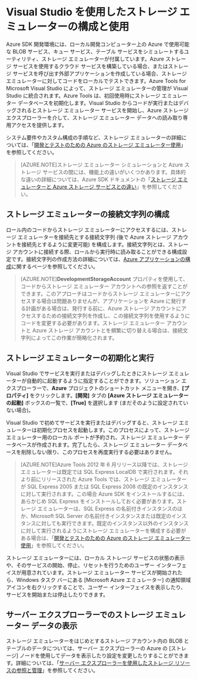 <properties 
   pageTitle="Visual Studio を使用したストレージ エミュレーターの構成と使用"
	description="Visual Studio を使用したストレージ エミュレーターの構成と使用"
	services="visual-studio-online"
	documentationCenter="na"
	authors="kempb"
	manager="douge"
	editor="tlee"/>
<tags 
   ms.service="storage"
	ms.devlang="multiple"
	ms.topic="article"
	ms.tgt_pltfrm="na"
	ms.workload="na"
	ms.date="08/24/2015"
	ms.author="kempb"/>

# Visual Studio を使用したストレージ エミュレーターの構成と使用

Azure SDK 開発環境には、ローカル開発コンピューター上の Azure で使用可能な BLOB サービス、キュー サービス、テーブル サービスをシミュレートするユーティリティ、ストレージ エミュレーターが付属しています。Azure ストレージ サービスを使用するクラウド サービスを構築している場合、またはストレージ サービスを呼び出す外部アプリケーションを作成している場合、ストレージ エミュレーターに対してコードをローカルでテストできます。Azure Tools for Microsoft Visual Studio によって、ストレージ エミュレーターの管理が Visual Studio に統合されます。Azure Tools は、初回使用時にストレージ エミュレーター データベースを初期化します。Visual Studio からコードが実行またはデバッグされるとストレージ エミュレーター サービスを開始し、Azure ストレージ エクスプローラーを介して、ストレージ エミュレーター データへの読み取り専用アクセスを提供します。

システム要件やカスタム構成の手順など、ストレージ エミュレーターの詳細については、「[開発とテストのための Azure のストレージ エミュレーター使用](./storage/storage-use-emulator/)」を参照してください。

>[AZURE.NOTE]ストレージ エミュレーター シミュレーションと Azure ストレージ サービスの間には、機能上の違いがいくつかあります。具体的な違いの詳細については、Azure SDK ドキュメントの「[ストレージ エミュレーターと Azure ストレージ サービスとの違い](./storage/storage-use-emulator)」を参照してください。

## ストレージ エミュレーターの接続文字列の構成

ロール内のコードからストレージ エミュレーターにアクセスするには、ストレージ エミュレーターを接続先とする接続文字列 (後で Azure ストレージ アカウントを接続先とするように変更可能) を構成します。接続文字列とは、ストレージ アカウントに接続する際、ロールから実行時に読み取ることができる構成設定です。接続文字列の作成方法の詳細については、[Azure アプリケーションの構成](https://msdn.microsoft.com/library/azure/2da5d6ce-f74d-45a9-bf6b-b3a60c5ef74e#BK_SettingsPage)に関するページを参照してください。

>[AZURE.NOTE]**DevelopmentStorageAccount** プロパティを使用して、コードからストレージ エミュレーター アカウントへの参照を返すことができます。このアプローチはコードからストレージ エミュレーターにアクセスする場合は問題ありませんが、アプリケーションを Azure に発行する計画がある場合は、発行する前に、Azure ストレージ アカウントにアクセスするための接続文字列を作成し、この接続文字列を使用するようにコードを変更する必要があります。ストレージ エミュレーター アカウントと Azure ストレージ アカウントとを頻繁に切り替える場合は、接続文字列によってこの作業が簡略化されます。

## ストレージ エミュレーターの初期化と実行

Visual Studio でサービスを実行またはデバッグしたときにストレージ エミュレーターが自動的に起動するように指定することができます。ソリューション エクスプローラーで、**Azure** プロジェクトのショートカット メニューを開き、**[プロパティ]** をクリックします。**[開発]** タブの **[Azure ストレージ エミュレーターの起動]** ボックスの一覧で、**[True]** を選択します (まだそのように設定されていない場合)。

Visual Studio で初めてサービスを実行またはデバッグすると、ストレージ エミュレーターは初期化プロセスを起動します。このプロセスによって、ストレージ エミュレーター用のローカル ポートが予約され、ストレージ エミュレーター データベースが作成されます。完了したら、ストレージ エミュレーター データベースを削除しない限り、このプロセスを再度実行する必要はありません。

>[AZURE.NOTE]Azure Tools 2012 年 6 月リリース以降では、ストレージ エミュレーターは既定では SQL Express LocalDB で実行されます。それより前にリリースされた Azure Tools では、ストレージ エミュレーターが SQL Express 2005 または SQL Express 2008 の既定のインスタンスに対して実行されます。この場合 Azure SDK をインストールするには、あらかじめ SQL Express をインストールしておく必要があります。ストレージ エミュレーターは、SQL Express の名前付きインスタンスのほか、Microsoft SQL Server の名前付きインスタンスまたは既定のインスタンスに対しても実行できます。既定のインスタンス以外のインスタンスに対して実行されるようにストレージ エミュレーターを構成する必要がある場合は、「[開発とテストのための Azure のストレージ エミュレーター使用](./storage/storage-use-emulator/)」を参照してください。

ストレージ エミュレーターには、ローカル ストレージ サービスの状態の表示や、そのサービスの開始、停止、リセットを行うためのユーザー インターフェイスが用意されています。ストレージ エミュレーター サービスが開始されたら、Windows タスク バーにある [Microsoft Azure エミュレーター] の通知領域アイコンを右クリックすることで、ユーザー インターフェイスを表示したり、サービスを開始または停止したりできます。

## サーバー エクスプローラーでのストレージ エミュレーター データの表示

ストレージ エミュレーターをはじめとするストレージ アカウント内の BLOB とテーブルのデータについては、サーバー エクスプローラーの Azure の [ストレージ] ノードを使用してデータを表示したり設定を変更したりすることができます。詳細については、「[サーバー エクスプローラーを使用したストレージ リソースの参照と管理](https://msdn.microsoft.com/library/azure/ff683677.aspx)」を参照してください。

<!---HONumber=August15_HO9-->